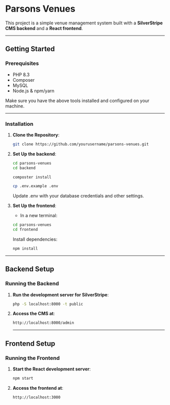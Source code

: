 # Parsons Venues

This project is a simple venue management system built with a **SilverStripe CMS backend** and a **React frontend**.

---

## Getting Started

### Prerequisites

- PHP 8.3
- Composer
- MySQL
- Node.js & npm/yarn

Make sure you have the above tools installed and configured on your machine.

---

### Installation

1. **Clone the Repository**:
   ```bash
   git clone https://github.com/yourusername/parsons-venues.git
   ```
   
2. **Set Up the backend**:
   ```bash
   cd parsons-venues
   cd backend
   ```
   ```bash
   composter install
   ```
   ```bash
   cp .env.example .env
   ```
   Update .env with your database credentials and other settings.
   
3. **Set Up the frontend**:
   - In a new terminal:
   ```bash
   cd parsons-venues
   cd frontend
   ```
   Install dependencies:
   ```bash
   npm install
   ```

---

## Backend Setup

### Running the Backend

   1. **Run the development server for SilverStripe**:
      ```bash
      php -S localhost:8000 -t public
      ```
   2. **Access the CMS at**:
      ```bash
      http://localhost:8000/admin
      ```

         ---

   ## Frontend Setup

   ### Running the Frontend

   1. **Start the React development server**:
      ```bash
      npm start
      ```
   2. **Access the frontend at**:
      ```bash
      http://localhost:3000
      ```
